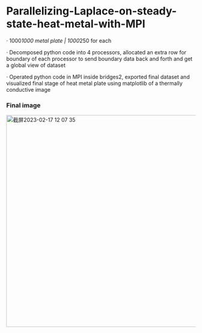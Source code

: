# Parallelizing-Laplace-on-steady-state-heat-metal-with-MPI

· 1000*1000 metal plate | 1000*250 for each

· Decomposed python code into 4 processors, allocated an extra row for boundary of each processor to send boundary data back and forth and get a global view of dataset

· Operated python code in MPI inside bridges2, exported final dataset and visualized final stage of heat metal plate using matplotlib of ​​a thermally conductive image

### Final image

<img width="562" alt="截屏2023-02-17 12 07 35" src="https://user-images.githubusercontent.com/112505253/219718101-cc1f8e0c-d6de-40a0-aaef-a2bfc38edbf9.png">
